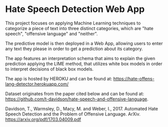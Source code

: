 # Hate Speech Detection Web App

This project focuses on applying Machine Learning techniques to categorize a piece of text into three distinct categories, which are "hate speech", "offensive language" and "neither".

The predictive model is then deployed in a Web App, allowing users to enter any text they please in order to get a prediction about its category. 

The app features an interpretation schema that aims to explain the given prediction applying the LIME method, that utilizes white box models in order to interpret decisions of black box models.

The app is hosted by HEROKU and can be found at: https://hate-offens-lang-detector.herokuapp.com/
 
 Dataset originates from the paper cited below and can be found at: https://github.com/t-davidson/hate-speech-and-offensive-language. 
 
 Davidson, T., Warmsley, D., Macy, M. and Weber, I., 2017. Automated Hate Speech Detection and the Problem of Offensive Language. ArXiv. https://arxiv.org/pdf/1703.04009.pdf
